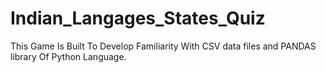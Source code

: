 # Indian_Langages_States_Quiz
This Game Is Built To Develop Familiarity With CSV data files and PANDAS library Of Python Language.
